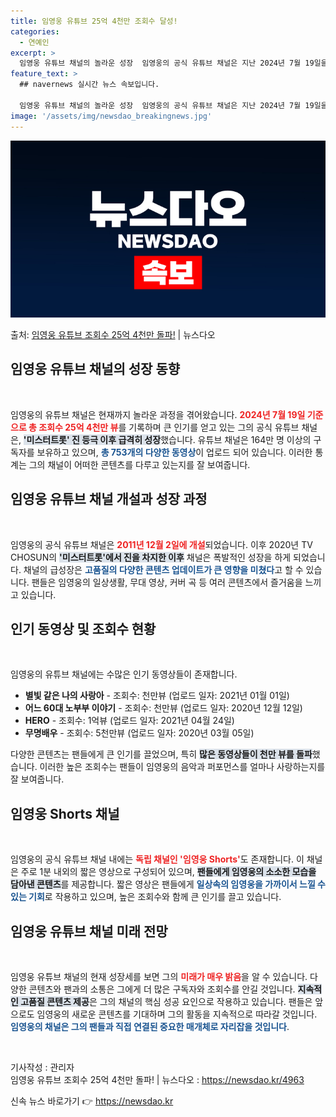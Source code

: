 ```yaml
---
title: 임영웅 유튜브 25억 4천만 조회수 달성!
categories:
  - 연예인
excerpt: >
  임영웅 유튜브 채널의 놀라운 성장  임영웅의 공식 유튜브 채널은 지난 2024년 7월 19일을 기준으로 총 …
feature_text: >
  ## navernews 실시간 뉴스 속보입니다.

  임영웅 유튜브 채널의 놀라운 성장  임영웅의 공식 유튜브 채널은 지난 2024년 7월 19일을 기준으로 총 …
image: '/assets/img/newsdao_breakingnews.jpg'
---
```


![뉴스다오 속보](/assets/img/newsdao_breakingnews.jpg)

<p>출처: <a href="https://newsdao.kr/4963" rel="dofollow">임영웅 유튜브 조회수 25억 4천만 돌파!</a> | 뉴스다오</p>

<h2 data-ke-size="size26">임영웅 유튜브 채널의 성장 동향</h2>

<p data-ke-size="size16">&nbsp;</p>

임영웅의 유튜브 채널은 현재까지 놀라운 과정을 겪어왔습니다. <b><span style="color: #ee2323;">2024년 7월 19일 기준으로 총 조회수 25억 4천만 뷰</span></b>를 기록하며 큰 인기를 얻고 있는 그의 공식 유튜브 채널은, <b><span style="background-color: #21538527;">'미스터트롯' 진 등극 이후 급격히 성장</span></b>했습니다. 유튜브 채널은 164만 명 이상의 구독자를 보유하고 있으며, <b><span style="color: #1a5490;">총 753개의 다양한 동영상</span></b>이 업로드 되어 있습니다. 이러한 통계는 그의 채널이 어떠한 콘텐츠를 다루고 있는지를 잘 보여줍니다.

<h2 data-ke-size="size26">임영웅 유튜브 채널 개설과 성장 과정</h2>

<p data-ke-size="size16">&nbsp;</p>

임영웅의 공식 유튜브 채널은 <b><span style="color: #ee2323;">2011년 12월 2일에 개설</span></b>되었습니다. 이후 2020년 TV CHOSUN의 <b><span style="background-color: #21538527;">'미스터트롯'에서 진을 차지한 이후</span></b> 채널은 폭발적인 성장을 하게 되었습니다. 채널의 급성장은 <b><span style="color: #1a5490;">고품질의 다양한 콘텐츠 업데이트가 큰 영향을 미쳤다</span></b>고 할 수 있습니다. 팬들은 임영웅의 일상생활, 무대 영상, 커버 곡 등 여러 콘텐츠에서 즐거움을 느끼고 있습니다.

<h2 data-ke-size="size26">인기 동영상 및 조회수 현황</h2>

<p data-ke-size="size16">&nbsp;</p>

임영웅의 유튜브 채널에는 수많은 인기 동영상들이 존재합니다. <ul>
<li><b>별빛 같은 나의 사랑아</b> - 조회수: 천만뷰 (업로드 일자: 2021년 01월 01일)</li>
<li><b>어느 60대 노부부 이야기</b> - 조회수: 천만뷰 (업로드 일자: 2020년 12월 12일)</li>
<li><b>HERO</b> - 조회수: 1억뷰 (업로드 일자: 2021년 04월 24일)</li>
<li><b>무명배우</b> - 조회수: 5천만뷰 (업로드 일자: 2020년 03월 05일)</li>
</ul> 다양한 콘텐츠는 팬들에게 큰 인기를 끌었으며, 특히 <b><span style="background-color: #21538527;">많은 동영상들이 천만 뷰를 돌파</span></b>했습니다. 이러한 높은 조회수는 팬들이 임영웅의 음악과 퍼포먼스를 얼마나 사랑하는지를 잘 보여줍니다.

<h2 data-ke-size="size26">임영웅 Shorts 채널</h2>

<p data-ke-size="size16">&nbsp;</p>

임영웅의 공식 유튜브 채널 내에는 <b><span style="color: #ee2323;">독립 채널인 '임영웅 Shorts'</span></b>도 존재합니다. 이 채널은 주로 1분 내외의 짧은 영상으로 구성되어 있으며, <b><span style="background-color: #21538527;">팬들에게 임영웅의 소소한 모습을 담아낸 콘텐츠</span></b>를 제공합니다. 짧은 영상은 팬들에게 <b><span style="color: #1a5490;">일상속의 임영웅을 가까이서 느낄 수 있는 기회</span></b>로 작용하고 있으며, 높은 조회수와 함께 큰 인기를 끌고 있습니다.

<h2 data-ke-size="size26">임영웅 유튜브 채널 미래 전망</h2>

<p data-ke-size="size16">&nbsp;</p>

임영웅 유튜브 채널의 현재 성장세를 보면 그의 <b><span style="color: #ee2323;">미래가 매우 밝음</span></b>을 알 수 있습니다. 다양한 콘텐츠와 팬과의 소통은 그에게 더 많은 구독자와 조회수를 안길 것입니다. <b><span style="background-color: #21538527;">지속적인 고품질 콘텐츠 제공</span></b>은 그의 채널의 핵심 성공 요인으로 작용하고 있습니다. 팬들은 앞으로도 임영웅의 새로운 콘텐츠를 기대하며 그의 활동을 지속적으로 따라갈 것입니다. <b><span style="color: #1a5490;">임영웅의 채널은 그의 팬들과 직접 연결된 중요한 매개체로 자리잡을 것입니다</span></b>.

<p data-ke-size="size16">&nbsp;</p>

기사작성 : 관리자  
임영웅 유튜브 조회수 25억 4천만 돌파! | 뉴스다오  : <a href="https://newsdao.kr/4963">https://newsdao.kr/4963</a> 

신속 뉴스 바로가기 👉 <a href="https://newsdao.kr" rel="dofollow">https://newsdao.kr</a>


